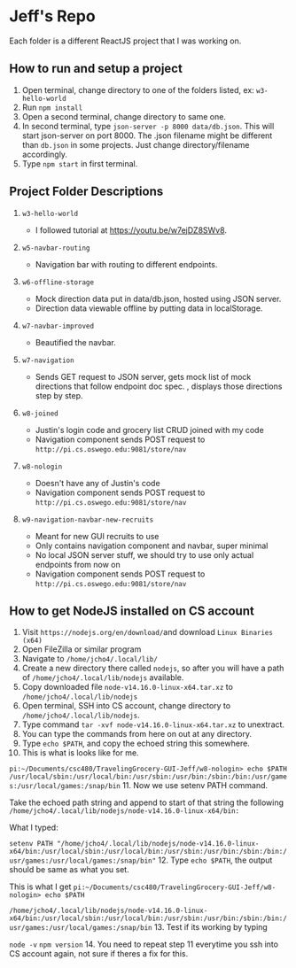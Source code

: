 # Jeff\'s Repo
Each folder is a different ReactJS project that I was working on.

## How to run and setup a project
1. Open terminal, change directory to one of the folders listed, ex: `w3-hello-world`
2. Run `npm install`
3. Open a second terminal, change directory to same one.
4. In second terminal, type `json-server -p 8000 data/db.json`. This will start json-server on port 8000. The .json filename might be different than `db.json` in some projects. Just change directory/filename accordingly.
5. Type `npm start` in first terminal.

## Project Folder Descriptions
1. `w3-hello-world`
	* I followed tutorial at https://youtu.be/w7ejDZ8SWv8.

2. `w5-navbar-routing`
	* Navigation bar with routing to different endpoints.
	
3. `w6-offline-storage`
	* Mock direction data put in data/db.json, hosted using JSON server.
	* Direction data viewable offline by putting data in localStorage.

4. `w7-navbar-improved`
	* Beautified the navbar.

5. `w7-navigation`
	* Sends GET request to JSON server, gets mock list of mock directions that follow endpoint doc spec. , displays those directions step by step.

6. `w8-joined`
	* Justin's login code and grocery list CRUD joined with my code
	* Navigation component sends POST request to `http://pi.cs.oswego.edu:9081/store/nav`

7. `w8-nologin`
	* Doesn't have any of Justin's code
	* Navigation component sends POST request to `http://pi.cs.oswego.edu:9081/store/nav`

8. `w9-navigation-navbar-new-recruits`
	* Meant for new GUI recruits to use
	* Only contains navigation component and navbar, super minimal
	* No local JSON server stuff, we should try to use only actual endpoints from now on
	* Navigation component sends POST request to `http://pi.cs.oswego.edu:9081/store/nav`

## How to get NodeJS installed on CS account
1. Visit `https://nodejs.org/en/download/`and download `Linux Binaries (x64)`
2. Open FileZilla or similar program
3. Navigate to `/home/jcho4/.local/lib/`
4. Create a new directory there called `nodejs`, so after you will have a path of `/home/jcho4/.local/lib/nodejs` available.
5. Copy downloaded file `node-v14.16.0-linux-x64.tar.xz` to `/home/jcho4/.local/lib/nodejs`
6. Open terminal, SSH into CS account, change directory to `/home/jcho4/.local/lib/nodejs`.
7. Type command `tar -xvf node-v14.16.0-linux-x64.tar.xz` to unextract.
8. You can type the commands from here on out at any directory.
9. Type `echo $PATH`, and copy the echoed string this somewhere.
10. This is what is looks like for me. 

`pi:~/Documents/csc480/TravelingGrocery-GUI-Jeff/w8-nologin> echo $PATH`
`/usr/local/sbin:/usr/local/bin:/usr/sbin:/usr/bin:/sbin:/bin:/usr/games:/usr/local/games:/snap/bin`
11. Now we use setenv PATH command. 

Take the echoed path string and append to start of that string the following `/home/jcho4/.local/lib/nodejs/node-v14.16.0-linux-x64/bin:`

What I typed:

`setenv PATH "/home/jcho4/.local/lib/nodejs/node-v14.16.0-linux-x64/bin:/usr/local/sbin:/usr/local/bin:/usr/sbin:/usr/bin:/sbin:/bin:/usr/games:/usr/local/games:/snap/bin"`
12. Type `echo $PATH`, the output should be same as what you set.

This is what I get
`pi:~/Documents/csc480/TravelingGrocery-GUI-Jeff/w8-nologin> echo $PATH`

`/home/jcho4/.local/lib/nodejs/node-v14.16.0-linux-x64/bin:/usr/local/sbin:/usr/local/bin:/usr/sbin:/usr/bin:/sbin:/bin:/usr/games:/usr/local/games:/snap/bin`
13. Test if its working by typing 

`node -v`
`npm version`
14. You need to repeat step 11 everytime you ssh into CS account again, not sure if theres a fix for this.
